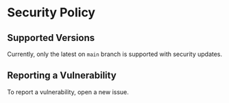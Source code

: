 # Security Policy

## Supported Versions

Currently, only the latest on `main` branch is supported with security updates.

## Reporting a Vulnerability

To report a vulnerability, open a new issue.
